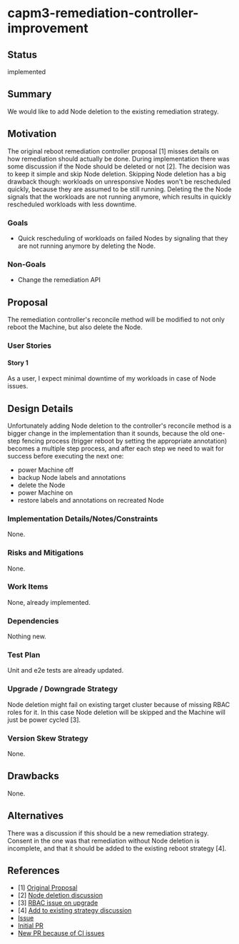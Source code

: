 <!--
 This work is licensed under a Creative Commons Attribution 3.0
 Unported License.

 http://creativecommons.org/licenses/by/3.0/legalcode
-->

# capm3-remediation-controller-improvement

## Status

implemented

## Summary

We would like to add Node deletion to the existing remediation strategy.

## Motivation

The original reboot remediation controller proposal \[1\] misses details on how
remediation should actually be done. During implementation there was
some discussion if the Node should be deleted or not \[2\]. The decision was
to keep it simple and skip Node deletion.
Skipping Node deletion has a big drawback though: workloads on unresponsive
Nodes won't be rescheduled quickly, because they are assumed to be still
running. Deleting the the Node signals that the workloads are not running
anymore, which results in quickly rescheduled workloads with less downtime.

### Goals

* Quick rescheduling of workloads on failed Nodes by signaling that they
  are not running anymore by deleting the Node.

### Non-Goals

* Change the remediation API

## Proposal

The remediation controller's reconcile method will be modified to not only
reboot the Machine, but also delete the Node.

### User Stories

#### Story 1

As a user, I expect minimal downtime of my workloads in case of Node issues.

## Design Details

Unfortunately adding Node deletion to the controller's reconcile method is a
bigger change in the implementation than it sounds, because the old
one-step fencing process (trigger reboot by setting the appropriate annotation)
becomes a multiple step process, and after each step we need to wait for
success before executing the next one:

* power Machine off
* backup Node labels and annotations
* delete the Node
* power Machine on
* restore labels and annotations on recreated Node

### Implementation Details/Notes/Constraints

None.

### Risks and Mitigations

None.

### Work Items

None, already implemented.

### Dependencies

Nothing new.

### Test Plan

Unit and e2e tests are already updated.

### Upgrade / Downgrade Strategy

Node deletion might fail on existing target cluster because of missing RBAC
roles for it. In this case Node deletion will be skipped and the Machine
will just be power cycled \[3\].

### Version Skew Strategy

None.

## Drawbacks

None.

## Alternatives

There was a discussion if this should be a new remediation strategy.
Consent in the one was that remediation without Node deletion is incomplete,
and that it should be added to the existing reboot strategy \[4\].

## References

* [1] [Original Proposal](https://github.com/metal3-io/metal3-docs/blob/main/design/cluster-api-provider-metal3/capm3-remediation-controller-proposal.md)
* [2] [Node deletion discussion](https://github.com/metal3-io/metal3-docs/pull/118#issuecomment-655326761)
* [3] [RBAC issue on upgrade](https://github.com/metal3-io/cluster-api-provider-metal3/pull/367#discussion_r852388737)
* [4] [Add to existing strategy discussion](https://github.com/metal3-io/cluster-api-provider-metal3/pull/367#issuecomment-978936471)
* [Issue](https://github.com/metal3-io/cluster-api-provider-metal3/issues/392)
* [Initial PR](https://github.com/metal3-io/cluster-api-provider-metal3/pull/367)
* [New PR because of CI issues](https://github.com/metal3-io/cluster-api-provider-metal3/pull/668)
